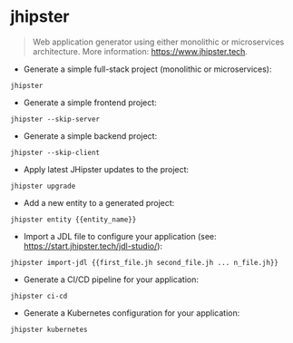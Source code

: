 # jhipster

> Web application generator using either monolithic or microservices architecture.
> More information: <https://www.jhipster.tech>.

- Generate a simple full-stack project (monolithic or microservices):

`jhipster`

- Generate a simple frontend project:

`jhipster --skip-server`

- Generate a simple backend project:

`jhipster --skip-client`

- Apply latest JHipster updates to the project:

`jhipster upgrade`

- Add a new entity to a generated project:

`jhipster entity {{entity_name}}`

- Import a JDL file to configure your application (see: <https://start.jhipster.tech/jdl-studio/>):

`jhipster import-jdl {{first_file.jh second_file.jh ... n_file.jh}}`

- Generate a CI/CD pipeline for your application:

`jhipster ci-cd`

- Generate a Kubernetes configuration for your application:

`jhipster kubernetes`
